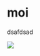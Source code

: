 # moi

dsafdsad

<img src="http://www.ahven.net/opetusmateriaali/talouskalalajit/kalat/kuvat/ahven.gif"/>
